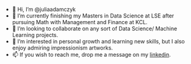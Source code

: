- 👋 Hi, I’m @juliaadamczyk
- 🌱 I’m currently finishing my Masters in Data Science at LSE after pursuing Math with Management and Finance at KCL.
- 💞️ I’m looking to collaborate on any sort of Data Science/ Machine Learning projects.
- 👀 I’m interested in personal growth and learning new skills, but I also enjoy admiring impressionism artworks.
- 📫 If you wish to reach me, drop me a message on my <a href = "https://www.linkedin.com/in/julia-adamczyk-4a0061151/" >linkedin</a>.

<!---
juliaadamczyk/juliaadamczyk is a ✨ special ✨ repository because its `README.md` (this file) appears on your GitHub profile.
You can click the Preview link to take a look at your changes.
--->
